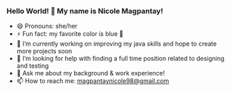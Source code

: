 ### Hello World! 👋 My name is Nicole Magpantay!

<!--
**magpantaynic/magpantaynic** is a ✨ _special_ ✨ repository because its `README.md` (this file) appears on your GitHub profile.

Here are some ideas to get you started:

- 🔭 I’m currently working on ...
- 🌱 I’m currently learning ...
- 👯 I’m looking to collaborate on ...
- 🤔 I’m looking for help with ...
- 💬 Ask me about ...
- 📫 How to reach me: ...
- 😄 Pronouns: ...
- ⚡ Fun fact: ...
-->

- 😄 Pronouns: she/her
- ⚡ Fun fact: my favorite color is blue 💙
- 🔭 I’m currently working on improving my java skills and hope to create more projects soon
- 🤔 I’m looking for help with finding a full time position related to designing and testing
- 💬 Ask me about my background & work experience! 
- 📫 How to reach me: magpantaynicole98@gmail.com



